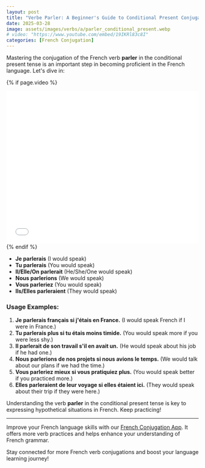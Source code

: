 ```yaml
---
layout: post
title: "Verbe Parler: A Beginner's Guide to Conditional Present Conjugation"
date: 2025-03-28
image: assets/images/verbs/a/parler_conditional_present.webp
# video: "https://www.youtube.com/embed/19IKRl83c8I"
categories: [French Conjugation]
---
```


Mastering the conjugation of the French verb **parler** in the conditional present tense is an important step in becoming proficient in the French language. Let's dive in:

<!-- Video Embed Section -->
{% if page.video %}
<div class="video-embed">
  <iframe width="100%" height="400" src="{{ page.video | escape }}" frameborder="0" allowfullscreen></iframe>
</div>
{% endif %}

- **Je parlerais** (I would speak)
- **Tu parlerais** (You would speak)
- **Il/Elle/On parlerait** (He/She/One would speak)
- **Nous parlerions** (We would speak)
- **Vous parleriez** (You would speak)
- **Ils/Elles parleraient** (They would speak)

### Usage Examples:

1. **Je parlerais français si j'étais en France.** (I would speak French if I were in France.)
2. **Tu parlerais plus si tu étais moins timide.** (You would speak more if you were less shy.)
3. **Il parlerait de son travail s'il en avait un.** (He would speak about his job if he had one.)
4. **Nous parlerions de nos projets si nous avions le temps.** (We would talk about our plans if we had the time.)
5. **Vous parleriez mieux si vous pratiquiez plus.** (You would speak better if you practiced more.)
6. **Elles parleraient de leur voyage si elles étaient ici.** (They would speak about their trip if they were here.)

Understanding the verb **parler** in the conditional present tense is key to expressing hypothetical situations in French. Keep practicing!

---

Improve your French language skills with our [French Conjugation App]({{site.appStore.url}}). It offers more verb practices and helps enhance your understanding of French grammar.

Stay connected for more French verb conjugations and boost your language learning journey!
